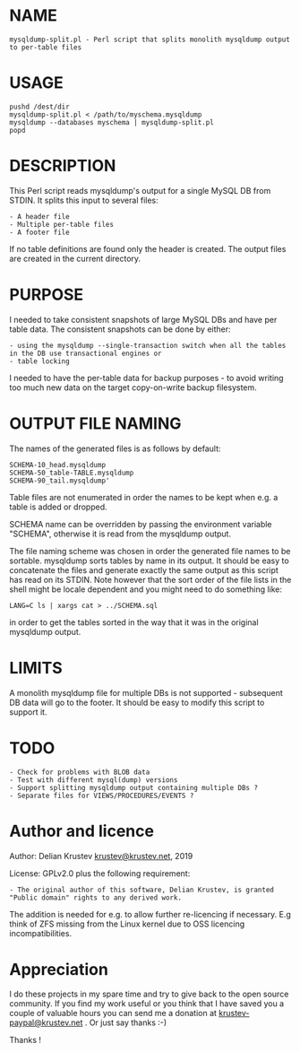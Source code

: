 # NAME

    mysqldump-split.pl - Perl script that splits monolith mysqldump output to per-table files

# USAGE

    pushd /dest/dir
    mysqldump-split.pl < /path/to/myschema.mysqldump
    mysqldump --databases myschema | mysqldump-split.pl
    popd

# DESCRIPTION

This Perl script reads mysqldump's output for a single MySQL DB from STDIN.
It splits this input to several files:

    - A header file
    - Multiple per-table files
    - A footer file

If no table definitions are found only the header is created.
The output files are created in the current directory.

# PURPOSE

I needed to take consistent snapshots of large MySQL DBs and have per table data.
The consistent snapshots can be done by either:

    - using the mysqldump --single-transaction switch when all the tables in the DB use transactional engines or
    - table locking

I needed to have the per-table data for backup purposes - to avoid writing
too much new data on the target copy-on-write backup filesystem.

# OUTPUT FILE NAMING

The names of the generated files is as follows by default:

    SCHEMA-10_head.mysqldump
    SCHEMA-50_table-TABLE.mysqldump
    SCHEMA-90_tail.mysqldump'

Table files are not enumerated in order the names to be kept when e.g. a table
is added or dropped.

SCHEMA name can be overridden by passing the environment variable "SCHEMA",
otherwise it is read from the mysqldump output.

The file naming scheme was chosen in order the generated file names to be
sortable. mysqldump sorts tables by name in its output. It should be easy
to concatenate the files and generate exactly the same output as this script
has read on its STDIN. Note however that the sort order of the file lists
in the shell might be locale dependent and you might need to do something
like:

    LANG=C ls | xargs cat > ../SCHEMA.sql

in order to get the tables sorted in the way that it was in the original
mysqldump output.

# LIMITS

A monolith mysqldump file for multiple DBs is not supported - subsequent DB data
will go to the footer. It should be easy to modify this script to support it.

# TODO

    - Check for problems with BLOB data
    - Test with different mysql(dump) versions
    - Support splitting mysqldump output containing multiple DBs ?
    - Separate files for VIEWS/PROCEDURES/EVENTS ?

# Author and licence

Author: Delian Krustev <krustev@krustev.net>, 2019

License: GPLv2.0 plus the following requirement:

    - The original author of this software, Delian Krustev, is granted "Public domain" rights to any derived work.

The addition is needed for e.g. to allow further re-licencing if necessary.
E.g think of ZFS missing from the Linux kernel due to OSS licencing
incompatibilities.

# Appreciation

I do these projects in my spare time and try to give back to the open source community.
If you find my work useful or you think that I have saved you a couple of valuable hours
you can send me a donation at <krustev-paypal@krustev.net> . Or just say thanks :-)

Thanks !
